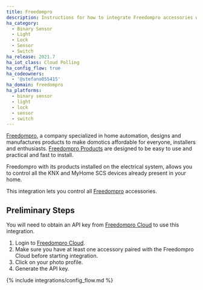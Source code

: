 ```yaml
---
title: Freedompro
description: Instructions for how to integrate Freedompro accessories within Home Assistant.
ha_category:
  - Binary Sensor
  - Light
  - Lock
  - Sensor
  - Switch
ha_release: 2021.7
ha_iot_class: Cloud Polling
ha_config_flow: true
ha_codeowners:
  - '@stefano055415'
ha_domain: freedompro
ha_platforms:
  - binary sensor
  - light
  - lock
  - sensor
  - switch
---
```


[Freedompro](https://freedompro.eu/), a company specialized in home automation, designs and manufactures products to make domotics affordable for everyone, installers and enthusiasts. [Freedompro Products](https://freedompro.eu/collections/easykon) are designed to be easy to use and practical and fast to install.

Freedompro with its products installed on the electrical system, allows you to control all the KNX and MyHome SCS devices already present in your home.

This integration lets you control all [Freedompro](https://freedompro.eu/) accessories.

## Preliminary Steps

You will need to obtain an API key from [Freedompro Cloud](https://home.freedompro.eu/) to use this integration.

1. Login to [Freedompro Cloud](https://home.freedompro.eu/).
2. Make sure you have at least one accessory paired with the Freedompro Cloud before starting integration.
3. Click on your photo profile.
4. Generate the API key.

{% include integrations/config_flow.md %}

